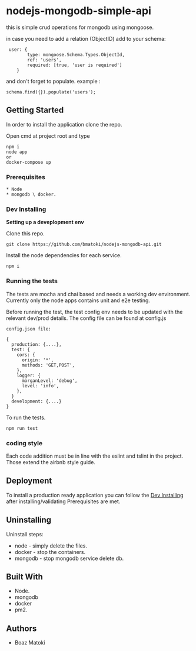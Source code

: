 # nodejs-mongodb-simple-api
this is simple crud operations for mongodb using mongoose.

in case you need to add a relation (ObjectID) add to your schema:

```
 user: {
        type: mongoose.Schema.Types.ObjectId,
        ref: 'users',
        required: [true, 'user is required']
    }
```

and don't forget to populate.
example :

```
schema.find({}).populate('users');
```


## Getting Started

In order to install the application clone the repo.

Open cmd at project root and type
```
npm i
node app
or
docker-compose up

```


### Prerequisites

```
* Node
* mongodb \ docker.

```

### Dev Installing

**Setting up a deveplopment env**

Clone this repo.
```
git clone https://github.com/bmatoki/nodejs-mongodb-api.git
```

Install the node dependencies for each service.

```
npm i 

```


### Running the tests

The tests are mocha and chai based and needs a working dev environment.
Currently only the node apps contains unit and e2e testing.

Before running the test, the test config env needs to be updated with the relevant dev/prod details.
The config file can be found at config.js

```
config.json file:

{
  production: {....},
  test: {
    cors: {
      origin: '*',
      methods: 'GET,POST',
    },
    logger: {
      morganLevel: 'debug',
      level: 'info',
    },
  }
  development: {....}
}

```
To run the tests.

```
npm run test

```



### coding style 

Each code addition must be in line with the eslint and tslint in the project.
Those extend the airbnb style guide.

## Deployment

To install a production ready application you can follow the [Dev Installing](#dev-installing) after installing/validating Prerequisites are met.

## Uninstalling

Uninstall steps:
 * node - simply delete the files.
 * docker - stop the containers.
 * mongodb - stop mongodb service delete db.


## Built With

* Node.
* mongodb
* docker
* pm2.


## Authors

* Boaz Matoki
